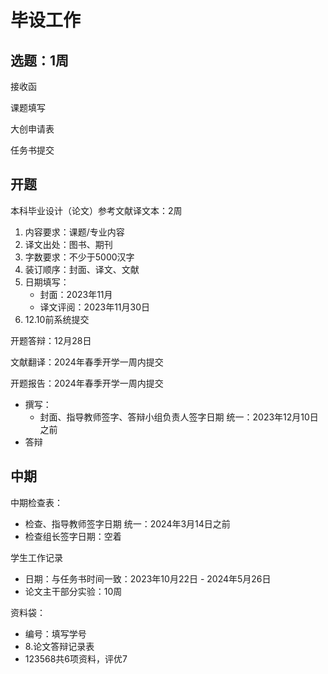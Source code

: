 # 毕设工作

## 选题：1周

接收函

课题填写

大创申请表

任务书提交

## 开题

本科毕业设计（论文）参考文献译文本：2周

1. 内容要求：课题/专业内容
2. 译文出处：图书、期刊
3. 字数要求：不少于5000汉字
4. 装订顺序：封面、译文、文献
5. 日期填写：
   - 封面：2023年11月
   - 译文评阅：2023年11月30日
6. 12.10前系统提交

开题答辩：12月28日

文献翻译：2024年春季开学一周内提交

开题报告：2024年春季开学一周内提交
- 撰写：
  - 封面、指导教师签字、答辩小组负责人签字日期 统一：2023年12月10日之前
- 答辩

## 中期

中期检查表：

- 检查、指导教师签字日期 统一：2024年3月14日之前
- 检查组长签字日期：空着

学生工作记录

- 日期：与任务书时间一致：2023年10月22日 - 2024年5月26日
- 论文主干部分实验：10周

资料袋：

- 编号：填写学号
- 8.论文答辩记录表
- 123568共6项资料，评优7